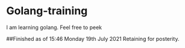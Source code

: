 # Golang-training
I am learning golang. Feel free to peek

##Finished as of 15:46 Monday 19th July 2021 Retaining for posterity.
